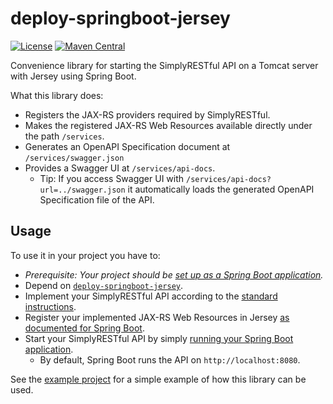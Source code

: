 # deploy-springboot-jersey
[![License](https://img.shields.io/badge/License-Apache%202.0-blue.svg?style=plastic)](https://opensource.org/licenses/Apache-2.0)
[![Maven Central](https://maven-badges.herokuapp.com/maven-central/com.github.arucard21.simplyrestful/deploy-springboot-jersey/badge.svg?style=plastic)](https://maven-badges.herokuapp.com/maven-central/com.github.arucard21.simplyrestful/deploy-springboot-jersey)

Convenience library for starting the SimplyRESTful API on a Tomcat server with Jersey using Spring Boot.

What this library does:
* Registers the JAX-RS providers required by SimplyRESTful.
* Makes the registered JAX-RS Web Resources available directly under the path `/services`.
* Generates an OpenAPI Specification document at `/services/swagger.json`
* Provides a Swagger UI at `/services/api-docs`. 
    * Tip: If you access Swagger UI with `/services/api-docs?url=../swagger.json` it automatically loads the generated OpenAPI Specification file of the API.

## Usage
To use it in your project you have to:
* *Prerequisite: Your project should be [set up as a Spring Boot application](https://docs.spring.io/spring-boot/docs/current/reference/html/).* 
* Depend on [`deploy-springboot-jersey`](https://search.maven.org/artifact/com.github.arucard21.simplyrestful/deploy-springboot-jersey/).
* Implement your SimplyRESTful API according to the [standard instructions](/SimplyRESTful#usage).
* Register your implemented JAX-RS Web Resources in Jersey [as documented for Spring Boot](https://docs.spring.io/spring-boot/docs/current/reference/html/#boot-features-jersey).
* Start your SimplyRESTful API by simply [running your Spring Boot application](https://docs.spring.io/spring-boot/docs/current/reference/html/#using-boot-running-your-application).
    * By default, Spring Boot runs the API on `http://localhost:8080`.

See the [example project](/examples/springboot-jersey-nomapping-springdata) for a simple example of how this library can be used.
